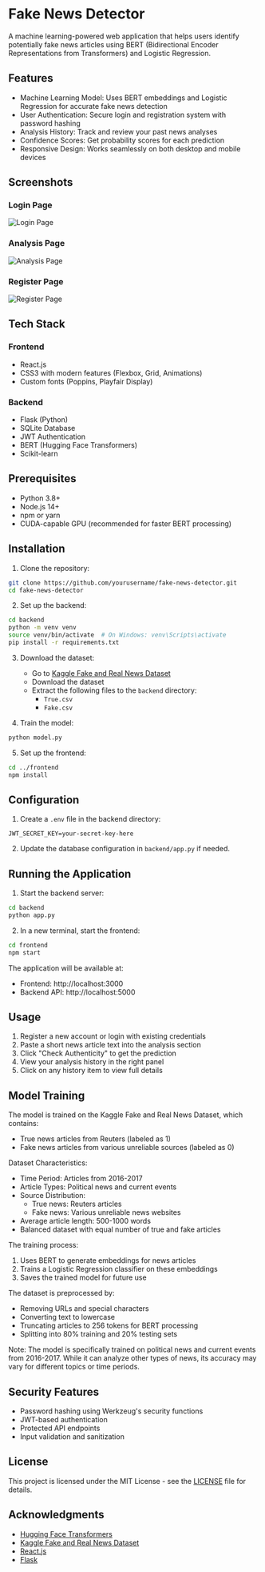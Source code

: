 # Fake News Detector

A machine learning-powered web application that helps users identify potentially fake news articles using BERT (Bidirectional Encoder Representations from Transformers) and Logistic Regression. 

## Features

- Machine Learning Model: Uses BERT embeddings and Logistic Regression for accurate fake news detection
- User Authentication: Secure login and registration system with password hashing
- Analysis History: Track and review your past news analyses
- Confidence Scores: Get probability scores for each prediction
- Responsive Design: Works seamlessly on both desktop and mobile devices

## Screenshots

### Login Page
![Login Page](docs/images/login.png)

### Analysis Page
![Analysis Page](docs/images/analysis.png)

### Register Page
![Register Page](docs/images/register.png)

## Tech Stack

### Frontend
- React.js
- CSS3 with modern features (Flexbox, Grid, Animations)
- Custom fonts (Poppins, Playfair Display)

### Backend
- Flask (Python)
- SQLite Database
- JWT Authentication
- BERT (Hugging Face Transformers)
- Scikit-learn

## Prerequisites

- Python 3.8+
- Node.js 14+
- npm or yarn
- CUDA-capable GPU (recommended for faster BERT processing)

## Installation

1. Clone the repository:
```bash
git clone https://github.com/yourusername/fake-news-detector.git
cd fake-news-detector
```

2. Set up the backend:
```bash
cd backend
python -m venv venv
source venv/bin/activate  # On Windows: venv\Scripts\activate
pip install -r requirements.txt
```

3. Download the dataset:
   - Go to [Kaggle Fake and Real News Dataset](https://www.kaggle.com/datasets/clmentbisaillon/fake-and-real-news-dataset)
   - Download the dataset
   - Extract the following files to the `backend` directory:
     - `True.csv`
     - `Fake.csv`

4. Train the model:
```bash
python model.py
```

5. Set up the frontend:
```bash
cd ../frontend
npm install
```

## Configuration

1. Create a `.env` file in the backend directory:
```
JWT_SECRET_KEY=your-secret-key-here
```

2. Update the database configuration in `backend/app.py` if needed.

## Running the Application

1. Start the backend server:
```bash
cd backend
python app.py
```

2. In a new terminal, start the frontend:
```bash
cd frontend
npm start
```

The application will be available at:
- Frontend: http://localhost:3000
- Backend API: http://localhost:5000

## Usage

1. Register a new account or login with existing credentials
2. Paste a short  news article text into the analysis section
3. Click "Check Authenticity" to get the prediction
4. View your analysis history in the right panel
5. Click on any history item to view full details

## Model Training

The model is trained on the Kaggle Fake and Real News Dataset, which contains:
- True news articles from Reuters (labeled as 1)
- Fake news articles from various unreliable sources (labeled as 0)

Dataset Characteristics:
- Time Period: Articles from 2016-2017
- Article Types: Political news and current events
- Source Distribution:
  - True news: Reuters articles
  - Fake news: Various unreliable news websites
- Average article length: 500-1000 words
- Balanced dataset with equal number of true and fake articles

The training process:
1. Uses BERT to generate embeddings for news articles
2. Trains a Logistic Regression classifier on these embeddings
3. Saves the trained model for future use

The dataset is preprocessed by:
- Removing URLs and special characters
- Converting text to lowercase
- Truncating articles to 256 tokens for BERT processing
- Splitting into 80% training and 20% testing sets

Note: The model is specifically trained on political news and current events from 2016-2017. While it can analyze other types of news, its accuracy may vary for different topics or time periods.

## Security Features

- Password hashing using Werkzeug's security functions
- JWT-based authentication
- Protected API endpoints
- Input validation and sanitization

## License

This project is licensed under the MIT License - see the [LICENSE](LICENSE) file for details.

## Acknowledgments

- [Hugging Face Transformers](https://huggingface.co/transformers/)
- [Kaggle Fake and Real News Dataset](https://www.kaggle.com/datasets/clmentbisaillon/fake-and-real-news-dataset)
- [React.js](https://reactjs.org/)
- [Flask](https://flask.palletsprojects.com/) 